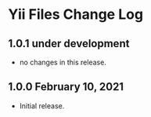 # Yii Files Change Log


## 1.0.1 under development

- no changes in this release.

## 1.0.0 February 10, 2021

- Initial release.